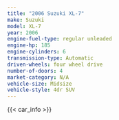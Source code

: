 ```yaml
---
title: "2006 Suzuki XL-7"
make: Suzuki
model: XL-7
year: 2006
engine-fuel-type: regular unleaded
engine-hp: 185
engine-cylinders: 6
transmission-type: Automatic
driven-wheels: four wheel drive
number-of-doors: 4
market-category: N/A
vehicle-size: Midsize
vehicle-style: 4dr SUV
---
```


{{< car_info >}}

